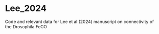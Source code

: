 # Lee_2024
Code and relevant data for Lee et al (2024) manuscript on connectivity of the Drosophila FeCO
